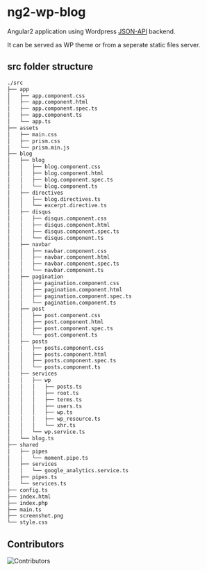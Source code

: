 # ng2-wp-blog

Angular2 application using Wordpress [JSON-API](http://v2.wp-api.org) backend.

It can be served as WP theme or from a seperate static files server.

## src folder structure

```bash
./src
├── app
│   ├── app.component.css
│   ├── app.component.html
│   ├── app.component.spec.ts
│   ├── app.component.ts
│   └── app.ts
├── assets
│   ├── main.css
│   ├── prism.css
│   └── prism.min.js
├── blog
│   ├── blog
│   │   ├── blog.component.css
│   │   ├── blog.component.html
│   │   ├── blog.component.spec.ts
│   │   └── blog.component.ts
│   ├── directives
│   │   ├── blog.directives.ts
│   │   └── excerpt.directive.ts
│   ├── disqus
│   │   ├── disqus.component.css
│   │   ├── disqus.component.html
│   │   ├── disqus.component.spec.ts
│   │   └── disqus.component.ts
│   ├── navbar
│   │   ├── navbar.component.css
│   │   ├── navbar.component.html
│   │   ├── navbar.component.spec.ts
│   │   └── navbar.component.ts
│   ├── pagination
│   │   ├── pagination.component.css
│   │   ├── pagination.component.html
│   │   ├── pagination.component.spec.ts
│   │   └── pagination.component.ts
│   ├── post
│   │   ├── post.component.css
│   │   ├── post.component.html
│   │   ├── post.component.spec.ts
│   │   └── post.component.ts
│   ├── posts
│   │   ├── posts.component.css
│   │   ├── posts.component.html
│   │   ├── posts.component.spec.ts
│   │   └── posts.component.ts
│   ├── services
│   │   ├── wp
│   │   │   ├── posts.ts
│   │   │   ├── root.ts
│   │   │   ├── terms.ts
│   │   │   ├── users.ts
│   │   │   ├── wp.ts
│   │   │   ├── wp_resource.ts
│   │   │   └── xhr.ts
│   │   └── wp.service.ts
│   └── blog.ts
├── shared
│   ├── pipes
│   │   └── moment.pipe.ts
│   ├── services
│   │   └── google_analytics.service.ts
│   ├── pipes.ts
│   └── services.ts
├── config.ts
├── index.html
├── index.php
├── main.ts
├── screenshot.png
└── style.css
```

## Contributors

![Contributors](https://webtask.it.auth0.com/api/run/wt-ludovic_henin-yahoo_com-0/contributors/ludohenin/ng2-wp-blog.svg)
